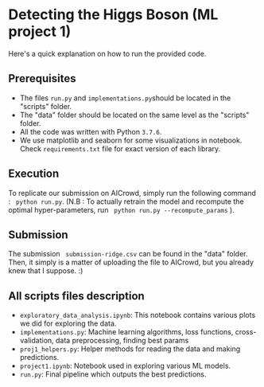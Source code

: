 # Detecting the Higgs Boson (ML project 1)
Here's a quick explanation on how to run the provided code.
## Prerequisites
- The files ```run.py``` and ```implementations.py```should be located in the "scripts" folder.
- The "data" folder should be located on the same level as the "scripts" folder.
- All the code was written with Python ```3.7.6```.
- We use matplotlib and seaborn for some visualizations in notebook. Check
```requirements.txt``` file for exact version of each library.
## Execution
To replicate our submission on AICrowd, simply run the following command : ``` python run.py```.
(N.B : To actually retrain the model and recompute the optimal hyper-parameters, run ``` python run.py --recompute_params``` ).

## Submission
The submission ``` submission-ridge.csv``` can be found in the "data" folder.
Then, it simply is a matter of uploading the file to AICrowd, but you already knew that I suppose. :)

## All scripts files description
- ```exploratory_data_analysis.ipynb```: This notebook contains various plots
we did for exploring the data.
- ```implementations.py```: Machine learning algorithms, loss functions,
cross-validation, data preprocessing, finding best params
- ```proj1_helpers.py```: Helper methods for reading the data and making predictions.
- ```project1.ipynb```: Notebook used in exploring various ML models.
- ```run.py```: Final pipeline which outputs the best predictions.
